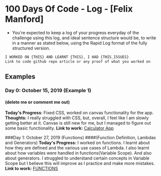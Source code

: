 # 100 Days Of Code - Log -  [Felix Manford]

- You're expected to keep a log of your progress everyday of the challenge using this log, and ideal sentence structure would be, to write in a manner as stated below, using the Rapid Log format of the fully structured version.

```md
I WORKED ON {THIS} AND LEARNT {THIS}, I HAD {THIS_ISSUES} 
Link to code github repo article or any proof of what you worked on
```

## Examples

### Day 0: October 15, 2019 (Example 1)

#### (delete me or comment me out)

**Today's Progress**: Fixed CSS, worked on canvas functionality for the app.
**Thoughts:** I really struggled with CSS, but, overall, I feel like I am slowly getting better at it. Canvas is still new for me, but I managed to figure out some basic functionality.
**Link to work:** [Calculator App](http://www.example.com)

###Day 1: October 27, 2019 (Functions)
####(Function Definition, Lambdas and Generators)
**Today's Progress:** I worked on functions. I learnt about how they are defined and the various use cases 
of Lambda. I also learnt about how variables were handled in functions(Variable Scope).
And also about generators. I struggled to understand certain concepts in Variable Scope
but I believe this will improve as I practice and make more mistakes.
**Link to work:** [FUNCTIONS](https://github.com/felkof/PythonAI/blob/master/IntroPython.py)

